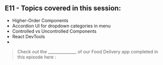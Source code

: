 ## E11 - Topics covered in this session:

- Higher-Order Components
- Accordion UI for dropdown categories in menu
- Controlled vs Uncontrolled Components
- React DevTools
- 

>  Check out the ______________ of our Food Delivery app completed in this episode here : 

